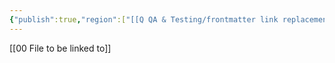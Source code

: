 ```yaml
---
{"publish":true,"region":["[[Q QA & Testing/frontmatter link replacement/00 File to be linked to\|00 File to be linked to]]"],"path":"Q QA & Testing/frontmatter link replacement/01 File with links.md","permalink":"/q-qa-and-testing/frontmatter-link-replacement/01-file-with-links/","PassFrontmatter":true}
---
```


[[00 File to be linked to]]